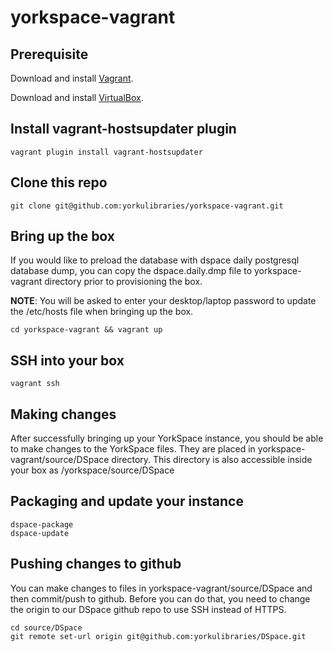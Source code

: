 # yorkspace-vagrant

## Prerequisite
Download and install [Vagrant](https://www.vagrantup.com/downloads.html).

Download and install [VirtualBox](https://www.virtualbox.org/wiki/Downloads).

## Install vagrant-hostsupdater plugin 
    vagrant plugin install vagrant-hostsupdater

## Clone this repo
    git clone git@github.com:yorkulibraries/yorkspace-vagrant.git

## Bring up the box
If you would like to preload the database with dspace daily postgresql database dump, you can copy the dspace.daily.dmp file to yorkspace-vagrant directory prior to provisioning the box. 

**NOTE**: You will be asked to enter your desktop/laptop password to update the /etc/hosts file when bringing up the box.
    
    cd yorkspace-vagrant && vagrant up

## SSH into your box
    vagrant ssh

## Making changes 
After successfully bringing up your YorkSpace instance, you should be able to make changes to the YorkSpace files. They are placed in yorkspace-vagrant/source/DSpace directory. This directory is also accessible inside your box as /yorkspace/source/DSpace

## Packaging and update your instance
    dspace-package
    dspace-update

## Pushing changes to github
You can make changes to files in yorkspace-vagrant/source/DSpace and then commit/push to github. Before you can do that, you need to change the origin to our DSpace github repo to use SSH instead of HTTPS.
    
    cd source/DSpace 
    git remote set-url origin git@github.com:yorkulibraries/DSpace.git

